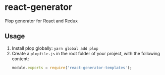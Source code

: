 # react-generator
Plop generator for React and Redux

## Usage
1. Install plop globally: `yarn global add plop`
2. Create a `plopfile.js` in the root folder of your project, with the following content:
    ```javascript
    module.exports = require('react-generator-templates');
    ```

